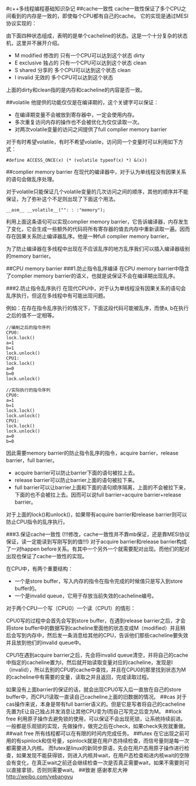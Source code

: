 #c++多线程编程基础知识杂记
##cache一致性
cache一致性保证了多个CPU之间看到的内存是一致的，即使每个CPU都有自己的cache。
它的实现是通过MESI协议实现的：

由下面四种状态组成，表明的是单个cacheline的状态。这是一个十分复杂的状态机，这里并不展开介绍。

 * M modified 修改的 只有一个CPU可以达到这个状态 dirty
 * E exclusive 独占的 只有一个CPU可以达到这个状态 clean
 * S shared 分享的 多个CPU可以达到这个状态 clean
 * I invalid 无效的 多个CPU可以达到这个状态

上面的dirty和clean指的是内存和cacheline的内容是否一致。

##volatile
他提供的功能仅仅是在编译期的，这个关键字可以保证：

 * 在编译期变量不会被放到寄存器中，一定会使用内存。
 * 多次重复访问内存的操作也不会被优化为仅仅读取一次。
 * 对两次volatile变量的访问之间提供了full complier memory barrier

对于有时希望volatile，有时不希望volatile，访问同一个变量时可以利用如下方式：

```
#define ACCESS_ONCE(x) (* (volatile typeof(x) *) &(x))
```

##complier memory barrier
在现代的编译器中，对于认为单线程没有因果关系的语句会做乱序处理。

对于volatile只能保证几个volatile变量的几次访问之间的顺序，其他的顺序并不能保证，为了弥补这个不足则出现了下面这个用法。

```
__asm__ __volatile__("": : :"memory"); 
```

利用上面这条语句可以实现complier memory barrier，它告诉编译器，内存发生了变化，它会生成一些额外的代码将所有寄存器的值去内存中重新读取一遍。因而存在因果关系防止编译器乱序。他是一种full complier memory barrier。

为了防止编译器在多线程中出现在不应该乱序的地方乱序我们可以插入编译器级别的memory barrier。

##CPU memory barrier
###1.防止指令乱序编译
在CPU memory barrier中隐含了complier memory barrier的语义，也就是说保证不会在编译期出现乱序。

###2.防止指令乱序执行
在现代CPU中，对于认为单线程没有因果关系的语句会乱序执行，但这在多线程中有可能出现问题。

例如：在存在指令乱序执行的情况下，下面这段代码可能被乱序，而使a, b在执行之后的值不一定相等。

```
//编制之后的指令序列
CPU0:
lock.lock()
a=1
b=1
lock.unlock()
CPU1:
lock.lock()
a=0
b=0
lock.unlock()
```
```
//实际执行的指令序列
CPU0:
a=1
b=1
lock.lock()
lock.unlock()
CPU1:
lock.lock()
lock.unlock()
a=0
b=0
```

因此需要memory barrier的防止指令乱序的指令，acquire barrier，release barrier，full barrier。

 * acquire barrier可以防止barrier下面的语句被拉上去。
 * release barrier可以防止barrier上面的语句被拉下来。
 * full barrier可以让barrier上面和下面的语句顺序隔离，上面的不会被拉下来，下面的也不会被拉上去。因而可以说full barrier=acquire barrier+release barrier。

对于上面的lock()和unlock()，如果带有acquire barrier和release barrier则可以防止CPU指令的乱序执行。

###3.保证cache一致性 (!!!修改，cache一致性并不靠mb保证，还是靠MESI协议保证，读一定能读到写刚写到的值!!!)
对于acquire barrier和release barrier构成了一对happen before关系。有其中一个另外一个就需要配对出现。而他们的配对出现也保证了cache一致性的实现。

在CPU中，有两个重要结构：

* 一个是store buffer，写入内存的指令在指令完成的时候值只是写入到store buffer的。
* 一个是invalid queue，它用于存放当前失效的cacheline编号。

对于两个CPU一个写（CPU0）一个读（CPU1）的情形：

CPU0写的过程中会首先会写到store buffer，在遇到release barrier之后，才会将store buffer中的数据写到cacheline里面他的状态变成M（modified）并且稍后会写到内存中，然后发一条消息给其他的CPU，告诉他们那些cacheline要失效并且放到他们的invalid queue中。

CPU1在遇到acquire barrier之后，先会将invalid queue清空，并将自己的cache中指定的cacheline置为I，然后就开始读取变量对应的cacheline，发现是I（invalid），所以去别的CPU的cache中查找，并且在CPU0的那里找到状态为M的cacheline中有需要的变量，读取之并且返回，完成读取过程。

如果没有上面barrier的保证的话，就会出现CPU0写入后一直放在自己的store buffer中，而CPU1读取一直读自己cacheline上面的旧数据的情况。
##cas
对于cas操作来说，本身是带有full barrier语义的。但是它是写者将自己的cacheline先置为E让自己独占并发消息让其他CPU变为I而自己写完之后变为M。
##lock free
利用原子操作去避免锁的使用，可以保证不会出现死锁，让系统持续前进。一般都是乐观锁的实现，先做操作，做完之后在check，如果check失败就重做。
##wait free
所有线程都可以在有限的时间内完成任务。
##futex
在它出现之前可用的有spinlock和信号量，spinlock就是在用户态持续检查，而信号量则是每一次都需要进入内核。
而futex是linux的新同步原语，先会在用户态用原子操作进行检查，如果发现不能获得锁，则进入内核并wait，在用户态检查和进内核wait的空隙会有变化，在真正wait之前还会继续检查一次是否真正需要wait，如果不需要则可以直接拿锁，否则则需要wait。
##致谢
感谢孝尼大神 http://weibo.com/yebangyu
